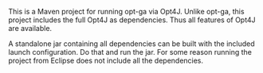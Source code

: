 This is a Maven project for running opt-ga via Opt4J.  Unlike opt-ga, this
project includes the full Opt4J as dependencies.  Thus all features of Opt4J
are available.

A standalone jar containing all dependencies can be built with
the included launch configuration.  Do that and run the jar.  For some
reason running the project from Eclipse does not include all the dependencies.
